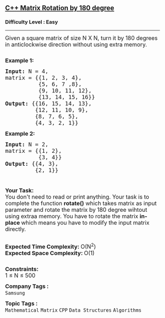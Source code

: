 <h2><a href="https://practice.geeksforgeeks.org/problems/c-matrix-rotation-by-180-degree0745/1?utm_source=geeksforgeeks&utm_medium=ml_article_practice_tab&utm_campaign=article_practice_tab">C++ Matrix Rotation by 180 degree</a></h2><h3>Difficulty Level : Easy</h3><hr><div class="problems_problem_content__Xm_eO"><p><span style="font-size:18px">Given a square matrix&nbsp;of size N X N, turn it by 180 degrees in anticlockwise direction without using extra memory.</span><br>
&nbsp;</p>

<p><span style="font-size:18px"><strong>Example 1:</strong></span></p>

<pre><span style="font-size:18px"><strong>Input: </strong>N = 4, 
matrix = {{1, 2, 3, 4}, 
          {5, 6, 7 ,8}, 
          {9, 10, 11, 12},
          {13, 14, 15, 16}}
<strong>Output: </strong>{{16, 15, 14, 13}, 
         {12, 11, 10, 9}, 
         {8, 7, 6, 5}, 
         {4, 3, 2, 1}}</span>
</pre>

<p><span style="font-size:18px"><strong>Example 2:</strong></span></p>

<pre><span style="font-size:18px"><strong>Input: </strong>N = 2,
matrix =<strong> </strong>{{1, 2},
          {3, 4}}
<strong>Output: </strong>{{4, 3}, 
         {2, 1}}</span>
</pre>

<p>&nbsp;</p>

<p><span style="font-size:18px"><strong>Your Task:</strong><br>
You don't need to read or print&nbsp;anything. Your task is to complete the function&nbsp;<strong>rotate()</strong>&nbsp;which takes matrix as input parameter and rotate the matrix by 180 degree wihtout using extraa memory. You have to rotate the matrix <strong>in-place&nbsp;</strong>which means you have to modify the input matrix directly.</span><br>
&nbsp;</p>

<p><span style="font-size:18px"><strong>Expected Time Complexity:&nbsp;</strong>O(N<sup>2</sup>)<br>
<strong>Expected Space Complexity:&nbsp;</strong>O(1)</span><br>
&nbsp;</p>

<p><span style="font-size:18px"><strong>Constraints:</strong><br>
1 ≤ N ≤ 500</span></p>
</div><p><span style=font-size:18px><strong>Company Tags : </strong><br><code>Samsung</code>&nbsp;<br><p><span style=font-size:18px><strong>Topic Tags : </strong><br><code>Mathematical</code>&nbsp;<code>Matrix</code>&nbsp;<code>CPP</code>&nbsp;<code>Data Structures</code>&nbsp;<code>Algorithms</code>&nbsp;